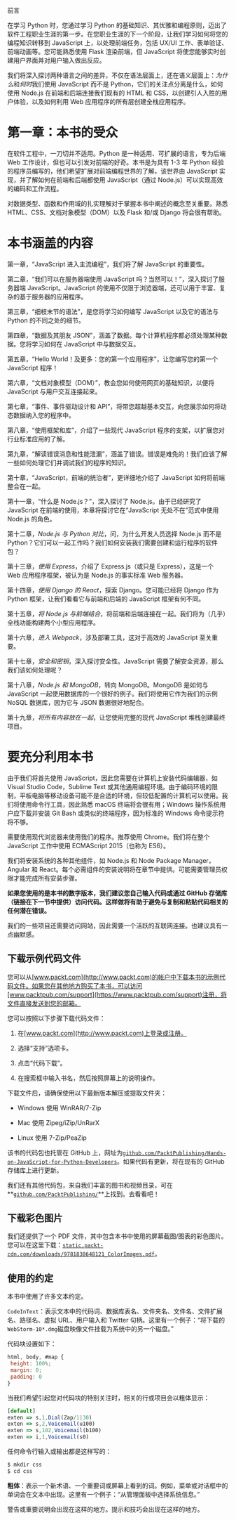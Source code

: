 前言

在学习 Python 时，您通过学习 Python 的基础知识、其优雅和编程原则，迈出了软件工程职业生涯的第一步。在您职业生涯的下一个阶段，让我们学习如何将您的编程知识转移到 JavaScript 上，以处理前端任务，包括 UX/UI 工作、表单验证、前端动画等。您可能熟悉使用 Flask 渲染前端，但 JavaScript 将使您能够实时创建用户界面并对用户输入做出反应。

我们将深入探讨两种语言之间的差异，不仅在语法层面上，还在语义层面上：*为什么*和*何时*我们使用 JavaScript 而不是 Python，它们的关注点分离是什么，如何使用 Node.js 在前端和后端连接我们现有的 HTML 和 CSS，以创建引人入胜的用户体验，以及如何利用 Web 应用程序的所有层创建全栈应用程序。

# 第一章：本书的受众

在软件工程中，一刀切并不适用。Python 是一种适用、可扩展的语言，专为后端 Web 工作设计，但也可以引发对前端的好奇。本书是为具有 1-3 年 Python 经验的程序员编写的，他们希望扩展对前端编程世界的了解，该世界由 JavaScript 实现，并了解如何在前端和后端都使用 JavaScript（通过 Node.js）可以实现高效的编码和工作流程。

对数据类型、函数和作用域的扎实理解对于掌握本书中阐述的概念至关重要。熟悉 HTML、CSS、文档对象模型（DOM）以及 Flask 和/或 Django 将会很有帮助。

# 本书涵盖的内容

第一章，“JavaScript 进入主流编程”，我们将了解 JavaScript 的重要性。

第二章，“我们可以在服务器端使用 JavaScript 吗？当然可以！”，深入探讨了服务器端 JavaScript。JavaScript 的使用不仅限于浏览器端，还可以用于丰富、复杂的基于服务器的应用程序。

第三章，“细枝末节的语法”，是您将学习如何编写 JavaScript 以及它的语法与 Python 的不同之处的细节。

第四章，“数据及其朋友 JSON”，涵盖了数据。每个计算机程序都必须处理某种数据。您将学习如何在 JavaScript 中与数据交互。

第五章，“Hello World！及更多：您的第一个应用程序”，让您编写您的第一个 JavaScript 程序！

第六章，“文档对象模型（DOM）”，教会您如何使用网页的基础知识，以便将 JavaScript 与用户交互连接起来。

第七章，“事件、事件驱动设计和 API”，将带您超越基本交互，向您展示如何将动态数据纳入您的程序中。

第八章，“使用框架和库”，介绍了一些现代 JavaScript 程序的支架，以扩展您对行业标准应用的了解。

第九章，“解读错误消息和性能泄漏”，涵盖了错误。错误是难免的！我们应该了解一些如何处理它们并调试我们的程序的知识。

第十章，“JavaScript，前端的统治者”，更详细地介绍了 JavaScript 如何将前端整合在一起。

第十一章，“什么是 Node.js？”，深入探讨了 Node.js。由于已经研究了 JavaScript 在前端的使用，本章将探讨它在“JavaScript 无处不在”范式中使用 Node.js 的角色。

第十二章，*Node.js 与 Python 对比*，问，为什么开发人员选择 Node.js 而不是 Python？它们可以一起工作吗？我们如何安装我们需要创建和运行程序的软件包？

第十三章，*使用 Express*，介绍了 Express.js（或只是 Express），这是一个 Web 应用程序框架，被认为是 Node.js 的事实标准 Web 服务器。

第十四章，*使用 Django 的 React*，探索 Django。您可能已经将 Django 作为 Python 框架，让我们看看它与前端和后端的 JavaScript 框架有何不同。

第十五章，*将 Node.js 与前端结合*，将前端和后端连接在一起。我们将为（几乎）全栈功能构建两个小型应用程序。

第十六章，*进入 Webpack*，涉及部署工具，这对于高效的 JavaScript 至关重要。

第十七章，*安全和密钥*，深入探讨安全性。JavaScript 需要了解安全资源，那么我们该如何处理呢？

第十八章，*Node.js 和 MongoDB*，转向 MongoDB。MongoDB 是如何与 JavaScript 一起使用数据库的一个很好的例子。我们将使用它作为我们的示例 NoSQL 数据库，因为它与 JSON 数据很好地配合。

第十九章，*将所有内容放在一起*，让您使用完整的现代 JavaScript 堆栈创建最终项目。

# 要充分利用本书

由于我们将首先使用 JavaScript，因此您需要在计算机上安装代码编辑器，如 Visual Studio Code，Sublime Text 或其他通用编程环境。由于编码环境的限制，平板电脑等移动设备可能不是合适的环境，但较低配置的计算机可以使用。我们将使用命令行工具，因此熟悉 macOS 终端将会很有用；Windows 操作系统用户应下载并安装 Git Bash 或类似的终端程序，因为标准的 Windows 命令提示符将不够。

需要使用现代浏览器来使用我们的程序。推荐使用 Chrome。我们将在整个 JavaScript 工作中使用 ECMAScript 2015（也称为 ES6）。

我们将安装系统的各种其他组件，如 Node.js 和 Node Package Manager，Angular 和 React。每个必需组件的安装说明将在章节中提供。可能需要管理员权限才能完成所有安装步骤。

**如果您使用的是本书的数字版本，我们建议您自己输入代码或通过 GitHub 存储库（链接在下一节中提供）访问代码。这样做将有助于避免与复制和粘贴代码相关的任何潜在错误。**

我们的一些项目还需要访问网站，因此需要一个活跃的互联网连接。也建议具有一点幽默感。

## 下载示例代码文件

您可以从[www.packt.com](http://www.packt.com)的帐户中下载本书的示例代码文件。如果您在其他地方购买了本书，可以访问[www.packtpub.com/support](https://www.packtpub.com/support)注册，将文件直接发送到您的邮箱。

您可以按照以下步骤下载代码文件：

1.  在[www.packt.com](http://www.packt.com)上登录或注册。

1.  选择“支持”选项卡。

1.  点击“代码下载”。

1.  在搜索框中输入书名，然后按照屏幕上的说明操作。

下载文件后，请确保使用以下最新版本解压或提取文件夹：

+   Windows 使用 WinRAR/7-Zip

+   Mac 使用 Zipeg/iZip/UnRarX

+   Linux 使用 7-Zip/PeaZip

该书的代码包也托管在 GitHub 上，网址为[`github.com/PacktPublishing/Hands-on-JavaScript-for-Python-Developers`](https://github.com/PacktPublishing/Hands-on-JavaScript-for-Python-Developers)。如果代码有更新，将在现有的 GitHub 存储库上进行更新。

我们还有其他代码包，来自我们丰富的图书和视频目录，可在**[`github.com/PacktPublishing/`](https://github.com/PacktPublishing/)**上找到。去看看吧！

## 下载彩色图片

我们还提供了一个 PDF 文件，其中包含本书中使用的屏幕截图/图表的彩色图片。您可以在这里下载：[`static.packt-cdn.com/downloads/9781838648121_ColorImages.pdf`](https://static.packt-cdn.com/downloads/9781838648121_ColorImages.pdf)。

## 使用的约定

本书中使用了许多文本约定。

`CodeInText`：表示文本中的代码词、数据库表名、文件夹名、文件名、文件扩展名、路径名、虚拟 URL、用户输入和 Twitter 句柄。这里有一个例子：“将下载的`WebStorm-10*.dmg`磁盘映像文件挂载为系统中的另一个磁盘。”

代码块设置如下：

```js
html, body, #map {
 height: 100%; 
 margin: 0;
 padding: 0
}
```

当我们希望引起您对代码块的特别关注时，相关的行或项目会以粗体显示：

```js
[default]
exten => s,1,Dial(Zap/1|30)
exten => s,2,Voicemail(u100)
exten => s,102,Voicemail(b100)
exten => i,1,Voicemail(s0)
```

任何命令行输入或输出都是这样写的：

```js
$ mkdir css
$ cd css
```

**粗体**：表示一个新术语、一个重要词或屏幕上看到的词。例如，菜单或对话框中的单词会在文本中出现。这里有一个例子：“从管理面板中选择系统信息。”

警告或重要说明会出现在这样的地方。提示和技巧会出现在这样的地方。
